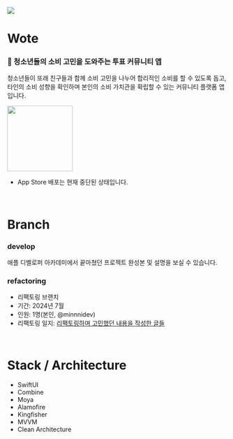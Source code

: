 ![](https://velog.velcdn.com/images/snack/post/1289cfaa-174a-4aa0-9050-ff8d86fa9c86/image.jpg)
# Wote

### 📱 청소년들의 소비 고민을 도와주는 투표 커뮤니티 앱
청소년들이 또래 친구들과 함께 소비 고민을 나누어 합리적인 소비를 할 수 있도록 돕고, 타인의 소비 성향을 확인하며 본인의 소비 가치관을 확립할 수 있는 커뮤니티 플랫폼 앱입니다.

<a href="https://apps.apple.com/kr/app/wote/id6470252868">
  <img src="https://velog.velcdn.com/images/snack/post/94ad7dd8-81cb-4b05-8ad8-31a8d579d23e/image.png"width="150"/>
</a>

- App Store 배포는 현재 중단된 상태입니다.

</br>


# Branch
### develop
애플 디벨로퍼 아카데미에서 끝마쳤던 프로젝트 완성본 및 설명을 보실 수 있습니다.

### refactoring
- 리팩토링 브랜치
- 기간: 2024년 7월
- 인원: 1명(본인, @minnnidev)
- 리팩토링 일지: [리팩토링하며 고민했던 내용을 작성한 글들](https://velog.io/@minnnidev/SwiftUI-%ED%8C%80-%ED%94%84%EB%A1%9C%EC%A0%9D%ED%8A%B8-%ED%98%BC%EC%9E%90-%EB%A6%AC%ED%8C%A9%ED%86%A0%EB%A7%81%ED%95%98%EA%B8%B0-12-%ED%9A%8C%EA%B3%A0)

</br>

# Stack / Architecture
- SwiftUI
- Combine
- Moya
- Alamofire
- Kingfisher
- MVVM
- Clean Architecture

</br>
